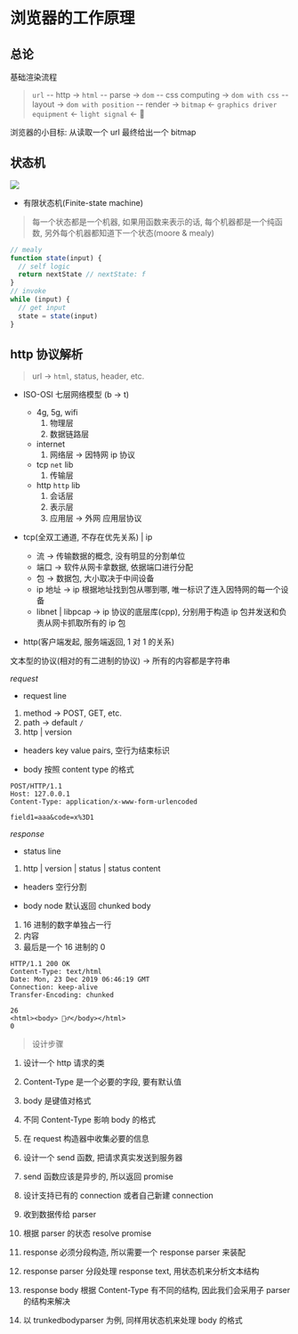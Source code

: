 # 浏览器的工作原理

## 总论

基础渲染流程

> `url` -- http -> `html` -- parse -> `dom` -- css computing -> `dom with css` -- layout -> `dom with position` -- render -> `bitmap` <- `graphics driver equipment` <- `light signal` <- 👀

浏览器的小目标: 从读取一个 url 最终给出一个 bitmap

## 状态机

![](https://upload.wikimedia.org/wikipedia/commons/thumb/a/a2/Automata_theory.svg/300px-Automata_theory.svg.png)

- 有限状态机(Finite-state machine)

> 每一个状态都是一个机器, 如果用函数来表示的话, 每个机器都是一个纯函数, 另外每个机器都知道下一个状态(moore & mealy)

```javascript
// mealy
function state(input) {
  // self logic
  return nextState // nextState: f
}
// invoke
while (input) {
  // get input
  state = state(input)
}
```

## http 协议解析

> url -> `html`, status, header, etc.

- ISO-OSI 七层网络模型 (b -> t)

  - 4g, 5g, wifi
    1. 物理层
    1. 数据链路层
  - internet
    1. 网络层 -> 因特网 ip 协议
  - tcp `net` lib
    1. 传输层
  - http `http` lib
    1. 会话层
    1. 表示层
    1. 应用层 -> 外网 应用层协议

- tcp(全双工通道, 不存在优先关系) | ip

  - 流 -> 传输数据的概念, 没有明显的分割单位
  - 端口 -> 软件从网卡拿数据, 依据端口进行分配
  - 包 -> 数据包, 大小取决于中间设备
  - ip 地址 -> ip 根据地址找到包从哪到哪, 唯一标识了连入因特网的每一个设备
  - libnet | libpcap -> ip 协议的底层库(cpp), 分别用于构造 ip 包并发送和负责从网卡抓取所有的 ip 包

- http(客户端发起, 服务端返回, 1 对 1 的关系)

文本型的协议(相对的有二进制的协议) -> 所有的内容都是字符串

_request_

- request line

1. method -> POST, GET, etc.
1. path -> default `/`
1. http | version

- headers key value pairs, 空行为结束标识

- body 按照 content type 的格式

```
POST/HTTP/1.1
Host: 127.0.0.1
Content-Type: application/x-www-form-urlencoded

field1=aaa&code=x%3D1
```

_response_

- status line

1. http | version | status | status content

- headers 空行分割

- body node 默认返回 chunked body

1. 16 进制的数字单独占一行
1. 内容
1. 最后是一个 16 进制的 0

```
HTTP/1.1 200 OK
Content-Type: text/html
Date: Mon, 23 Dec 2019 06:46:19 GMT
Connection: keep-alive
Transfer-Encoding: chunked

26
<html><body> 🏌️‍♂️</body></html>
0
```

> 设计步骤

1. 设计一个 http 请求的类
1. Content-Type 是一个必要的字段, 要有默认值
1. body 是键值对格式
1. 不同 Content-Type 影响 body 的格式

1. 在 request 构造器中收集必要的信息
1. 设计一个 send 函数, 把请求真实发送到服务器
1. send 函数应该是异步的, 所以返回 promise

1. 设计支持已有的 connection 或者自己新建 connection
1. 收到数据传给 parser
1. 根据 parser 的状态 resolve promise

1. response 必须分段构造, 所以需要一个 response parser 来装配
1. response parser 分段处理 response text, 用状态机来分析文本结构

1. response body 根据 Content-Type 有不同的结构, 因此我们会采用子 parser 的结构来解决
1. 以 trunkedbodyparser 为例, 同样用状态机来处理 body 的格式
